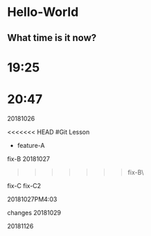 
# Hello-World
## What time is it now?
# 19:25
# 20:47
20181026

<<<<<<< HEAD
#Git Lesson

- feature-A

fix-B
20181027


>>>>>>> fix-B\\

fix-C
fix-C2

20181027PM4:03

changes 20181029

20181126




